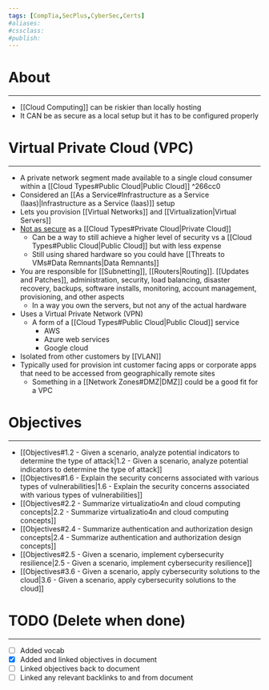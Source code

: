 ```yaml
---
tags: [CompTia,SecPlus,CyberSec,Certs]
#aliases:
#cssclass:
#publish:
---
```


# About
---
- [[Cloud Computing]] can be riskier than locally hosting
- It CAN be as secure as a local setup but it has to be configured properly

# Virtual Private Cloud (VPC)
---
- A private network segment made available to a single cloud consumer within a [[Cloud Types#Public Cloud|Public Cloud]] ^266cc0
- Considered an [[As a Service#Infrastructure as a Service (Iaas)|Infrastructure as a Service (Iaas)]] setup
- Lets you provision [[Virtual Networks]] and [[Virtualization|Virtual Servers]]
- <u>Not as secure</u> as a [[Cloud Types#Private Cloud|Private Cloud]]
	- Can be a way to still achieve a higher level of security vs a [[Cloud Types#Public Cloud|Public Cloud]] but with less expense
	- Still using shared hardware so you could have [[Threats to VMs#Data Remnants|Data Remnants]]
- You are responsible for [[Subnetting]], [[Routers|Routing]]. [[Updates and Patches]], administration, security, load balancing, disaster recovery, backups, software installs, monitoring, account management, provisioning, and other aspects
	- In a way you own the servers, but not any of the actual hardware
- Uses a Virtual Private Network (VPN)
	- A form of a [[Cloud Types#Public Cloud|Public Cloud]] service
		- AWS
		- Azure web services
		- Google cloud
- Isolated from other customers by [[VLAN]]
- Typically used for provision int customer facing apps or corporate apps that need to be accessed from geographically remote sites
	- Something in a [[Network Zones#DMZ|DMZ]] could be a good fit for a VPC



# Objectives
---
- [[Objectives#1.2 - Given a scenario, analyze potential indicators to determine the type of attack|1.2 - Given a scenario, analyze potential indicators to determine the type of attack]]
- [[Objectives#1.6 - Explain the security concerns associated with various types of vulnerabilities|1.6 - Explain the security concerns associated with various types of vulnerabilities]]
- [[Objectives#2.2 - Summarize virtualizatio4n and cloud computing concepts|2.2 - Summarize virtualizatio4n and cloud computing concepts]]
- [[Objectives#2.4 - Summarize authentication and authorization design concepts|2.4 - Summarize authentication and authorization design concepts]]
- [[Objectives#2.5 - Given a scenario, implement cybersecurity resilience|2.5 - Given a scenario, implement cybersecurity resilience]]
- [[Objectives#3.6 - Given a scenario, apply cybersecurity solutions to the cloud|3.6 - Given a scenario, apply cybersecurity solutions to the cloud]]

# TODO (Delete when done)
---
- [ ] Added vocab
- [x] Added and linked objectives in document
- [ ] Linked objectives back to document
- [ ] Linked any relevant backlinks to and from document